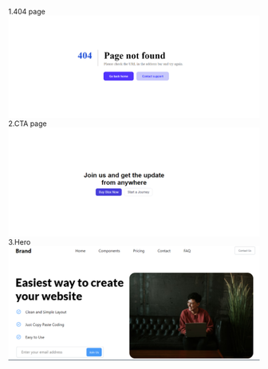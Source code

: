 1.404 page
![Hero](./Assets/output/404%20page.png)
2.CTA page
![CTA](./Assets/output/CTA.png)
3.Hero
![Hero](./Assets/output/Hero.png)
